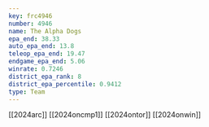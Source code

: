 ```yaml
---
key: frc4946
number: 4946
name: The Alpha Dogs
epa_end: 38.33
auto_epa_end: 13.8
teleop_epa_end: 19.47
endgame_epa_end: 5.06
winrate: 0.7246
district_epa_rank: 8
district_epa_percentile: 0.9412
type: Team
---
```

[[2024arc]]
[[2024oncmp1]]
[[2024ontor]]
[[2024onwin]]
